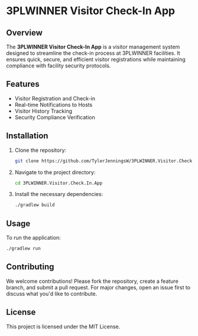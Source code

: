 
# 3PLWINNER Visitor Check-In App

## Overview
The **3PLWINNER Visitor Check-In App** is a visitor management system designed to streamline the check-in process at 3PLWINNER facilities. It ensures quick, secure, and efficient visitor registrations while maintaining compliance with facility security protocols.

## Features
- Visitor Registration and Check-in
- Real-time Notifications to Hosts
- Visitor History Tracking
- Security Compliance Verification

## Installation

1. Clone the repository:
    ```bash
    git clone https://github.com/TylerJenningsW/3PLWINNER.Visitor.Check.In.App.git
    ```
2. Navigate to the project directory:
    ```bash
    cd 3PLWINNER.Visitor.Check.In.App
    ```
3. Install the necessary dependencies:
    ```bash
    ./gradlew build
    ```

## Usage

To run the application:
```bash
./gradlew run
```

## Contributing

We welcome contributions! Please fork the repository, create a feature branch, and submit a pull request. For major changes, open an issue first to discuss what you'd like to contribute.

## License

This project is licensed under the MIT License.
